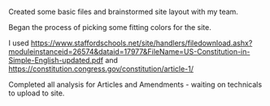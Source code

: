 Created some basic files and brainstormed site layout with my team.

Began the process of picking some fitting colors for the site.

I used https://www.staffordschools.net/site/handlers/filedownload.ashx?moduleinstanceid=26574&dataid=17977&FileName=US-Constitution-in-Simple-English-updated.pdf and https://constitution.congress.gov/constitution/article-1/

Completed all analysis for Articles and Amendments - waiting on technicals to upload to site.